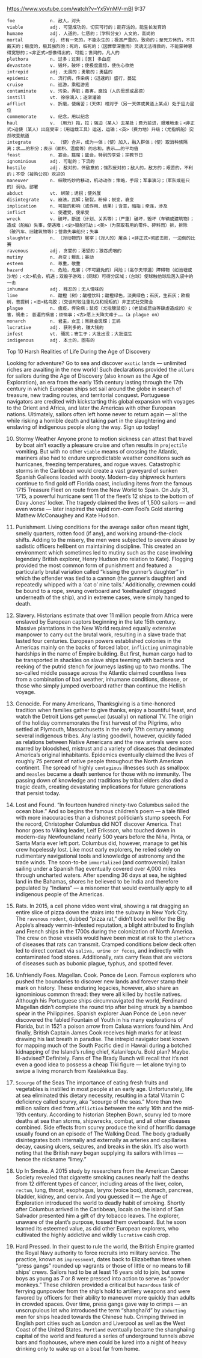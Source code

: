 https://www.youtube.com/watch?v=Yx5VnMV-mBI 
9:37

```
foe             n. 敌人，对头
viable          adj. 可望成功的，切实可行的；能存活的，能生长发育的
humane          adj. 人道的，仁慈的；（学科分支）人文的，高尚的
mortal          dj. 终有一死的，不能永生的；极其严重的，致命的；至死方休的，不共戴天的；极度的，极其强烈的；死的，临死的；（因罪孽深重而）灵魂无法得救的，不能蒙神恩得宽恕的；<非正式>想像得出的，可能；世间的，凡人的
plethora        n. 过多；过剩；[医] 多血症
devastate       v. 毁坏，破坏；使极度震惊，使伤心欲绝 
intrepid        adj. 无畏的；勇敢的；勇猛的 
epidemic        n. 流行病，传染病；（迅速的）盛行，蔓延
cruise          n. 巡游，乘船游览
contaminate     v. 污染，弄脏；毒害，腐蚀（人的思想或品德）
instill         vt. 徐徐滴入；逐渐灌输
afflict         v. 折磨，使痛苦；（天体）相对于（另一天体或黄道上某点）处于应力星位
commemorate     v. 纪念，用以纪念
haul            v. （用力）拖，拉；强迫（某人）去某处；费力前进，艰难地走；<非正式>迫使（某人）出庭受审；（用运载工具）运送，运输；<英>（费力地）升级；（尤指帆船）突然改变航道
integrate       v. （使）合并，成为一体；（使）加入，融入群体；（使）取消种族隔离；求……的积分；表示（面积、温度等）的总和，表示……的平均值
feast           n. 宴会，筵席；盛会，特别的享受；宗教节日
ignominious     adj. 可耻的；下流的
hostile         adj. 敌对的，怀敌意的；强烈反对的；敌人的，敌方的；艰苦的，不利的；不受（被购公司）欢迎的
maneuver        n. 细致巧妙的移动，机动动作；策略，手段；军事演习；（军队或船只的）调动，部署
abduct          vt. 绑架；诱拐；使外展
disintegrate    v. 崩溃，瓦解；破裂，粉碎；蜕变，衰变
implication     n. 可能的影响（或作用、结果）；含意，暗指；牵连，涉及
inflict         v. 使遭受，使承受
wreck           v. 破坏，断送（计划、关系等）；（严重）破坏，毁坏（车辆或建筑物）；造成（船舶）失事，使遇难；<史>毁船打劫；<美>（为获取有用的零件、碎料而）拆，拆除（破汽车、旧建筑物等）；营救失事船只；失事
slaughter       n. （对动物的）屠宰；（对人的）屠杀；<非正式>彻底击败，一边倒的比赛
ravenous        adj. 贪婪的；渴望的；狼吞虎咽的
mutiny          n. 兵变；叛乱；暴动 
esteem          n. 尊重，敬重
hazard          n. 危险，危害；（不可避免的）风险；（高尔夫球道）障碍物（如池塘或沙地）；<文>机会，机遇；双骰子游戏；（网球）可得分区域；（台球）使球触他球后落入袋中的一击
inhumane        adj. 残忍的；无人情味的
lime            n. 酸橙（树）；酸橙饮料；酸橙绿色，淡黄绿色；石灰，生石灰；欧椴树，菩提树；<旧>粘鸟胶；（交谈时较注重礼仪和规矩的）非正式社交聚会
plague          n. 瘟疫，传染病；鼠疫（尤指腺鼠疫）；（老鼠或昆虫等肆虐造成的）灾害，祸患； 普遍的祸害；烦恼事；<古>愿上天降灾难于……（a plague on）
monarch         n. 君主，女王；黑脉金斑蝶；王鹟
lucrative       adj. 获利多的，赚大钱的
infest          vt. 骚扰；寄生于；大批出没；大批滋生
indigenous      adj. 本土的，固有的
```

Top 10 Harsh Realities of Life During the Age of Discovery 

Looking for adventure? Go to sea and discover `exotic` lands — unlimited riches are awaiting in the new world! Such declarations provided the `allure` for sailors during the Age of Discovery (also known as the Age of Exploration), an era from the early 15th century lasting through the 17th century in which European ships set sail around the globe in search of treasure, new trading routes, and territorial conquest. Portuguese navigators are credited with kickstarting this global expansion with voyages to the Orient and Africa, and later the Americas with other European nations. Ultimately, sailors often left home never to return again — all the while risking a horrible death and taking part in the slaughtering and enslaving of indigenous people along the way. Sign up today! 

10. Stormy Weather 
Anyone prone to motion sickness can attest that travel by boat ain’t exactly a pleasure cruise and often results in `projectile` vomiting. But with no other `viable` means of crossing the Atlantic, mariners also had to endure unpredictable weather conditions such as hurricanes, freezing temperatures, and rogue waves. Catastrophic storms in the Caribbean would create a vast graveyard of sunken Spanish Galleons loaded with booty. Modern-day shipwreck hunters continue to find gold off Florida coast, including items from the famous 1715 Treasure Fleet on route from the New World to Spain. On July 31, 1715, a powerful hurricane sent 11 of the fleet’s 12 ships to the bottom of Davy Jones’ locker. The tragedy claimed the lives of 1,500 sailors — and even worse — later inspired the vapid rom-com Fool’s Gold starring Mathew McConaughey and Kate Hudson. 

9. Punishment. 
Living conditions for the average sailor often meant tight, smelly quarters, rotten food (if any), and working around-the-clock shifts. Adding to the misery, the men were subjected to severe abuse by sadistic officers hellbent on maintaining discipline. This created an environment which sometimes led to mutiny such as the case involving legendary British explorer, Henry Hudson (no relation to Kate). Flogging provided the most common form of punishment and featured a particularly brutal variation called “kissing the gunner’s daughter” in which the offender was tied to a cannon (the gunner’s daughter) and repeatedly whipped with a ‘cat o’ nine tails.’ Additionally, crewmen could be bound to a rope, swung overboard and ‘keelhauled’ (dragged underneath of the ship), and in extreme cases, were simply hanged to death. 

8. Slavery. 
Historians estimate that over 11 million people from Africa were enslaved by European captors beginning in the late 15th century. Massive plantations in the New World required equally extensive manpower to carry out the brutal work, resulting in a slave trade that lasted four centuries. European powers established colonies in the Americas mainly on the backs of forced labor, `inflicting` unimaginable hardships in the name of Empire building. But first, human cargo had to be transported in shackles on slave ships teeming with bacteria and reeking of the putrid stench for journeys lasting up to two months. The so-called middle passage across the Atlantic claimed countless lives from a combination of bad weather, inhumane conditions, disease, or those who simply jumped overboard rather than continue the Hellish voyage. 

7. Genocide. 
For many Americans, Thanksgiving is a time-honored tradition when families gather to give thanks, enjoy a bountiful feast, and watch the Detroit Lions get `pummeled` (usually) on national TV. The origin of the holiday commemorates the first harvest of the Pilgrims, who settled at Plymouth, Massachusetts in the early 17th century among several indigenous tribes. Any lasting goodwill, however, quickly faded as relations between Native Americans and the new arrivals were soon marred by bloodshed, mistrust and a variety of diseases that decimated America’s original inhabitants. Epidemics eventually claimed the lives of roughly 75 percent of native people throughout the North American continent. The spread of highly `contagious` illnesses such as smallpox and `measles` became a death sentence for those with no immunity. The passing down of knowledge and traditions by tribal elders also died a tragic death, creating devastating implications for future generations that persist today. 

6. Lost and Found. 
“In fourteen hundred ninety-two Columbus sailed the ocean blue.” And so begins the famous children’s poem — a tale filled with more inaccuracies than a dishonest politician’s stump speech. For the record, Christopher Columbus did NOT discover America. That honor goes to Viking leader, Leif Eriksson, who touched down in modern-day Newfoundland nearly 500 years before the Niña, Pinta, or Santa Maria ever left port. Columbus did, however, manage to get his crew hopelessly lost. Like most early explorers, he relied solely on rudimentary navigational tools and knowledge of astronomy and the trade winds. The soon-to-be `immortalized` (and controversial) Italian sailing under a Spanish flag eventually covered over 4,000 miles through uncharted waters. After spending 36 days at sea, he sighted land in the Bahamas, shores he believed to be India and therefore populated by “Indians” — a misnomer that would eventually apply to all indigenous people of the Americas. 

5. Rats. 
In 2015, a cell phone video went viral, showing a rat dragging an entire slice of pizza down the stairs into the subway in New York City. The `ravenous` `rodent`, dubbed “pizza rat,” didn’t bode well for the Big Apple’s already vermin-infested reputation, a blight attributed to English and French ships in the 1700s during the colonization of North America. The crew on those vessels would have been most at risk to the `plethora` of diseases that rats can transmit. Cramped conditions below deck often led to direct contact via `saliva, urine or feces`, and indirectly with contaminated food stores. Additionally, rats carry fleas that are vectors of diseases such as bubonic plague, typhus, and spotted fever. 

4. Unfriendly 
Foes. Magellan. Cook. Ponce de Leon. Famous explorers who pushed the boundaries to discover new lands and forever stamp their mark on history. These enduring legacies, however, also share an ignominious common thread: they were all killed by hostile natives. Although his Portuguese ships circumnavigated the world, Ferdinand Magellan didn’t complete the round trip after being struck by a bamboo spear in the Philippines. Spanish explorer Juan Ponce de Leon never discovered the fabled Fountain of Youth in his many explorations of Florida, but in 1521 a poison arrow from Calusa warriors found him. And finally, British Captain James Cook receives high marks for at least drawing his last breath in paradise. The intrepid navigator best known for mapping much of the South Pacific died in Hawaii during a botched kidnapping of the Island’s ruling chief, Kalani’opu’u. Bold plan? Maybe. Ill-advised? Definitely. Fans of The Brady Bunch will recall that it’s not even a good idea to possess a cheap Tiki figure — let alone trying to swipe a living monarch from Kealakekua Bay. 

3. `Scourge` of the Seas 
The importance of eating fresh fruits and vegetables is instilled in most people at an early age. Unfortunately, life at sea eliminated this dietary necessity, resulting in a fatal Vitamin C deficiency called scurvy, aka “scourge of the seas.” More than two million sailors died from `affliction` between the early 16th and the mid-19th century. According to historian Stephen Bown, scurvy led to more deaths at sea than storms, shipwrecks, combat, and all other diseases combined. Side effects from scurvy produce the kind of horrific damage usually found on an episode of The Walking Dead. The body gradually disintegrates both internally and externally as arteries and capillaries decay, causing ulcers, seizures, and breaks in the skin. It’s also worth noting that the British navy began supplying its sailors with limes — hence the nickname “limey.” 

2. Up In Smoke. 
A 2015 study by researchers from the American Cancer Society revealed that cigarette smoking causes nearly half the deaths from 12 different types of cancer, including areas of the liver, colon, `rectum`, lung, throat, esophagus, larynx (voice box), stomach, pancreas, bladder, kidney, and cervix. And you guessed it — the Age of Exploration introduced the world to deadly habit of smoking. Shortly after Columbus arrived in the Caribbean, locals on the island of San Salvador presented him a gift of dry tobacco leaves. The explorer, unaware of the plant’s purpose, tossed them overboard. But he soon learned its esteemed value, as did other European explorers, who cultivated the highly addictive and wildly `lucrative` cash crop. 

1. Hard Pressed. 
In their quest to rule the world, the British Empire granted the Royal Navy authority to force recruits into military service. The practice, known as `impressment`, dates back to Elizabethan times when “press gangs” rounded up vagrants or those of little or no means to fill ships’ crews. Sailors had to be at least 16 years old to join, but some boys as young as 7 or 8 were pressed into action to serve as “powder monkeys.” These children provided a critical but `hazardous` task of ferrying gunpowder from the ship’s hold to artillery weapons and were favored by officers for their ability to maneuver more quickly than adults in crowded spaces. Over time, press gangs gave way to crimps — an unscrupulous lot who introduced the term “shanghai’d” by `abducting` men for ships headed towards the Chinese hub. Crimping thrived in English port cities such as London and Liverpool as well as the West Coast of the United States. `Portland` eventually became the shanghaiing capital of the world and featured a series of underground tunnels above bars and flophouses, where men could be lured into a night of heavy drinking only to wake up on a boat far from home. 